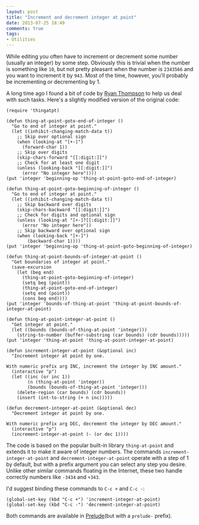 ```yaml
---
layout: post
title: "Increment and decrement integer at point"
date: 2013-07-25 18:49
comments: true
tags:
- Utilities
---
```


While editing you often have to increment or decrement some number
(usually an integer) by some step. Obviously this is trivial when the
number is something like `10`, but not pretty pleasant when the number
is `2343566` and you want to increment it by `943`. Most of the time,
however, you'll probably be incrementing or decrementing by 1.

A long time ago I found a bit of code by
[Ryan Thompson](https://github.com/DarwinAwardWinner) to help us deal
with such tasks. Here's a slightly modified version of the original code:

``` elisp
(require 'thingatpt)

(defun thing-at-point-goto-end-of-integer ()
  "Go to end of integer at point."
  (let ((inhibit-changing-match-data t))
    ;; Skip over optional sign
    (when (looking-at "[+-]")
      (forward-char 1))
    ;; Skip over digits
    (skip-chars-forward "[[:digit:]]")
    ;; Check for at least one digit
    (unless (looking-back "[[:digit:]]")
      (error "No integer here"))))
(put 'integer 'beginning-op 'thing-at-point-goto-end-of-integer)

(defun thing-at-point-goto-beginning-of-integer ()
  "Go to end of integer at point."
  (let ((inhibit-changing-match-data t))
    ;; Skip backward over digits
    (skip-chars-backward "[[:digit:]]")
    ;; Check for digits and optional sign
    (unless (looking-at "[+-]?[[:digit:]]")
      (error "No integer here"))
    ;; Skip backward over optional sign
    (when (looking-back "[+-]")
        (backward-char 1))))
(put 'integer 'beginning-op 'thing-at-point-goto-beginning-of-integer)

(defun thing-at-point-bounds-of-integer-at-point ()
  "Get boundaries of integer at point."
  (save-excursion
    (let (beg end)
      (thing-at-point-goto-beginning-of-integer)
      (setq beg (point))
      (thing-at-point-goto-end-of-integer)
      (setq end (point))
      (cons beg end))))
(put 'integer 'bounds-of-thing-at-point 'thing-at-point-bounds-of-integer-at-point)

(defun thing-at-point-integer-at-point ()
  "Get integer at point."
  (let ((bounds (bounds-of-thing-at-point 'integer)))
    (string-to-number (buffer-substring (car bounds) (cdr bounds)))))
(put 'integer 'thing-at-point 'thing-at-point-integer-at-point)

(defun increment-integer-at-point (&optional inc)
  "Increment integer at point by one.

With numeric prefix arg INC, increment the integer by INC amount."
  (interactive "p")
  (let ((inc (or inc 1))
        (n (thing-at-point 'integer))
        (bounds (bounds-of-thing-at-point 'integer)))
    (delete-region (car bounds) (cdr bounds))
    (insert (int-to-string (+ n inc)))))

(defun decrement-integer-at-point (&optional dec)
  "Decrement integer at point by one.

With numeric prefix arg DEC, decrement the integer by DEC amount."
  (interactive "p")
  (increment-integer-at-point (- (or dec 1))))
```

The code is based on the popular built-in library `thing-at-point` and
extends it to make it aware of integer numbers.  The commands
`increment-integer-at-point` and `decrement-integer-at-point` operate
with a step of 1 by default, but with a prefix argument you can select
any step you desire. Unlike other similar commands floating in the
Internet, these two handle correctly numbers like `-3434` and
`+343`.

I'd suggest binding these commands to `C-c +` and `C-c -`:

``` elisp
(global-set-key (kbd "C-c +") 'increment-integer-at-point)
(global-set-key (kbd "C-c -") 'decrement-integer-at-point)
```

Both commands are available in
[Prelude](https://github.com/bbatsov/prelude)(but with a `prelude-`
prefix).
